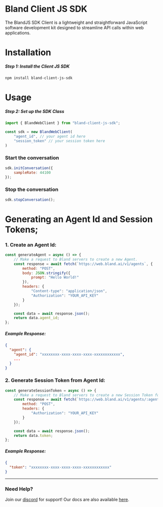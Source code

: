 # Bland Client JS SDK

The BlandJS SDK Client is a lightweight and straightforward JavaScript software development kit designed to streamline API calls within web applications.

# Installation

##### Step 1: Install the Client JS SDK

```bash
npm install bland-client-js-sdk
```

# Usage

##### Step 2: Set up the SDK Class

```javascript
import { BlandWebClient } from "bland-client-js-sdk";

const sdk = new BlandWebClient(
    "agent_id", // your agent id here
    "session_token" // your session token here
)
```
### Start the conversation

```javascript
sdk.initConversation({
    sampleRate: 44100
});
```

### Stop the conversation

```javascript
sdk.stopConversation();
```
# Generating an Agent Id and Session Tokens;

### 1. Create an Agent Id:
```javascript
const generateAgent = async () => {
    // Make a request to Bland servers to create a new Agent.
    const response = await fetch(`https://web.bland.ai/v1/agents`, {
        method: "POST",
        body: JSON.stringify({
            prompt: "Hello World!"
        }),
        headers: {
            "Content-type": "application/json",
            "Authorization": "YOUR_API_KEY"
        }
    });

    const data = await response.json();
    return data.agent_id;
};
```

##### Example Response:
```json
{
  "agent": {
    "agent_id": "xxxxxxxx-xxxx-xxxx-xxxx-xxxxxxxxxxxx",
    ...
  }
}
```

### 2. Generate Session Token from Agent Id:

```javascript
const generateSessionToken = async () => {
    // Make a request to Bland servers to create a new Session Token for an Agent Id.
    const response = await fetch(`https://web.bland.ai/v1/agents/:agent_id/authorize`, {
        method: "POST",
        headers: {
            "Authorization": "YOUR_API_KEY"
        }
    });

    const data = await response.json();
    return data.token;
};
```
##### Example Response:
```json
{
  "token": "xxxxxxxx-xxxx-xxxx-xxxx-xxxxxxxxxxxx"
}
```

---

### Need Help?

Join our [discord](https://discord.com/invite/8xGGg2KfH7) for  support! Our docs are also available [here](https://www.google.com).